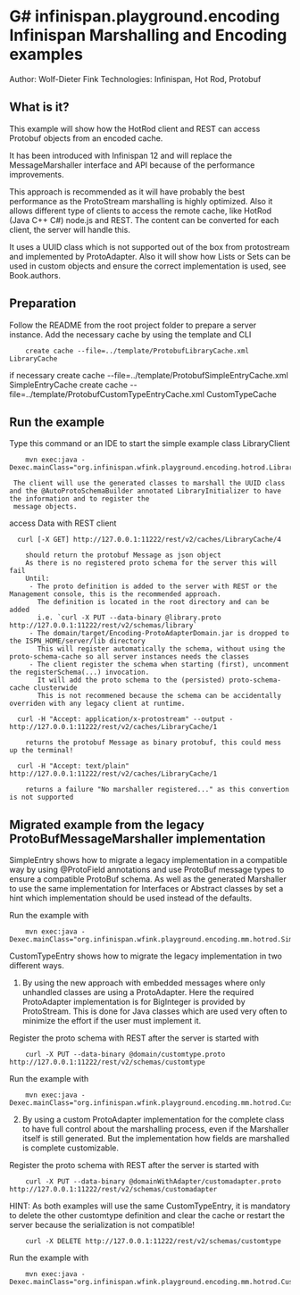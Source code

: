 G# infinispan.playground.encoding
Infinispan Marshalling and Encoding examples
===============================

Author: Wolf-Dieter Fink
Technologies: Infinispan, Hot Rod, Protobuf


What is it?
-----------

This example will show how the HotRod client and REST can access Protobuf objects from an encoded cache.

It has been introduced with Infinispan 12 and will replace the MessageMarshaller interface and API because of the performance improvements.

This approach is recommended as it will have probably the best performance as the ProtoStream marshalling is highly optimized.
Also it allows different type of clients to access the remote cache, like HotRod (Java C++ C#) node.js and REST.
The content can be converted for each client, the server will handle this.

It uses a UUID class which is not supported out of the box from protostream and implemented by ProtoAdapter.
Also it will show how Lists or Sets can be used in custom objects and ensure the correct implementation is used, see Book.authors.


Preparation
-------------
Follow the README from the root project folder to prepare a server instance.
Add the necessary cache by using the template and CLI

        create cache --file=../template/ProtobufLibraryCache.xml LibraryCache

if necessary
        create cache --file=../template/ProtobufSimpleEntryCache.xml SimpleEntryCache
        create cache --file=../template/ProtobufCustomTypeEntryCache.xml CustomTypeCache


Run the example
-------------------------

   Type this command or an IDE to start the simple example class LibraryClient

        mvn exec:java -Dexec.mainClass="org.infinispan.wfink.playground.encoding.hotrod.LibraryClient"

     The client will use the generated classes to marshall the UUID class and the @AutoProtoSchemaBuilder annotated LibraryInitializer to have the information and to register the 
     message objects.



   access Data with REST client

      curl [-X GET] http://127.0.0.1:11222/rest/v2/caches/LibraryCache/4

        should return the protobuf Message as json object
        As there is no registered proto schema for the server this will fail
        Until:
         - The proto definition is added to the server with REST or the Management console, this is the recommended approach.
           The definition is located in the root directory and can be added
           i.e. `curl -X PUT --data-binary @library.proto http://127.0.0.1:11222/rest/v2/schemas/library`
         - The domain/target/Encoding-ProtoAdapterDomain.jar is dropped to the ISPN_HOME/server/lib directory
           This will register automatically the schema, without using the proto-schema-cache so all server instances needs the classes
         - The client register the schema when starting (first), uncomment the registerSchema(...) invocation.
           It will add the proto schema to the (persisted) proto-schema-cache clusterwide
           This is not recommened because the schema can be accidentally overriden with any legacy client at runtime.

      curl -H "Accept: application/x-protostream" --output -  http://127.0.0.1:11222/rest/v2/caches/LibraryCache/1

        returns the protobuf Message as binary protobuf, this could mess up the terminal!

      curl -H "Accept: text/plain" http://127.0.0.1:11222/rest/v2/caches/LibraryCache/1

        returns a failure "No marshaller registered..." as this convertion is not supported



Migrated example from the legacy ProtoBufMessageMarshaller implementation
------------------------------------------------------------------

SimpleEntry shows how to migrate a legacy implementation in a compatible way by using @ProtoField annotations and use ProtoBuf message types to ensure a compatible ProtoBuf schema.
As well as the generated Marshaller to use the same implementation for Interfaces or Abstract classes by set a hint which implementation should be used instead of the defaults.

Run the example with

        mvn exec:java -Dexec.mainClass="org.infinispan.wfink.playground.encoding.mm.hotrod.SimpleEntryClient"


CustomTypeEntry shows how to migrate the legacy implementation in two different ways.
1) By using the new approach with embedded messages where only unhandled classes are using a ProtoAdapter. Here the required ProtoAdapter implementation is  for BigInteger is provided by ProtoStream. This is done for Java classes which are used very often to minimize the effort if the user must implement it.

Register the proto schema with REST after the server is started with

        curl -X PUT --data-binary @domain/customtype.proto http://127.0.0.1:11222/rest/v2/schemas/customtype

Run the example with

        mvn exec:java -Dexec.mainClass="org.infinispan.wfink.playground.encoding.mm.hotrod.CustomTypeEntryClient"


2) By using a custom ProtoAdapter implementation for the complete class to have full control about the marshalling process, even if the Marshaller itself is still generated.
But the implementation how fields are marshalled is complete customizable.

Register the proto schema with REST after the server is started with

        curl -X PUT --data-binary @domainWithAdapter/customadapter.proto http://127.0.0.1:11222/rest/v2/schemas/customadapter

HINT: As both examples will use the same CustomTypeEntry, it is mandatory to delete the other customtype definition and clear the cache or restart the server because the serialization is not compatible!

        curl -X DELETE http://127.0.0.1:11222/rest/v2/schemas/customtype


Run the example with

        mvn exec:java -Dexec.mainClass="org.infinispan.wfink.playground.encoding.mm.hotrod.CustomTypeEntryClient"
